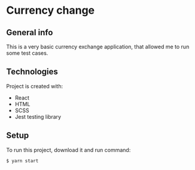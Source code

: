 # Currency change

## General info

This is a very basic currency exchange application, that allowed me to run some test cases.

## Technologies

Project is created with: 

* React
* HTML
* SCSS
* Jest testing library

## Setup

To run this project, download it and run command:

```
$ yarn start 
```
